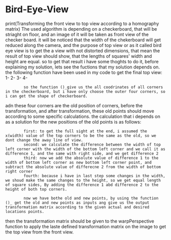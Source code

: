 # Bird-Eye-View
print(Transforming the front view to top view according to a homography matrix)
            The used algorithm is depending on a checkerboard, that will be striaght on floor, and an image of it will be taken as front view of the checker board. it will be noticed that the width of the chekerboard will get reduced along the camera, and the purpose of top view or as it called bird eye view is to get the a view with not distorted dimensions, that mean the result of top view should show, that the lengths of squares' width and height are equal. so to get that result i have some thoghts to do it, before explaining my solution, lets see the fuctions that my solution depends on.
            the following function have been used in my code to get the final top view:
            1- 
            2-
            3-
            4-
            
            so the function ()_give us the all coodrinates of all corners in the checkerboard, but i have only choose the outer four corners, so i can get the shape of checkerboard.
adn these four corners are the old position of corners, before the transformation, and after transformation, these old points should move according to some specific calculations.
the  calculation that i depends on as a solution for the new positions of the old points is as follows:

            first: to get the full sight at the end, i assumed the x(width) value of the top corners to be the same as the old, so we dont change the away line of view.
            second: we calculate the difference between the width of top left corner with the width of the bottom left corner and we call it as difference 1, and the same with right side, and we get difference 2
            third: now we add the absolute value of difference 1 to the width of bottom left corner as new bottom left corner point, and subtract the absolute value of differecne 2 from the width of bottom right corner
            fourth: because i have in last step some changes in the width, we shoud make the same changes to the height, so we get equal length of square sides, By adding the difference 1 abd difference 2 to the height of both top corners.

            now we have bothe old and new points, by using the function ()_ get the old and new points as inputs ang give us the output transformation matrix according to the given actual and desired locations points.
then the transformation matrix should be given to the warpPerspective function to apply the laste defined transformation matrix on the image to get the top view from the front view.

